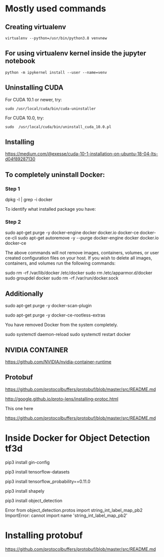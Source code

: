 # Mostly used commands

## Creating virtualenv
```
virtualenv --python=/usr/bin/python3.8 venvnew
```

## For using virtualenv kernel inside the jupyter notebook
```
python -m ipykernel install --user --name=venv
```

## Uninstalling CUDA


For CUDA 10.1 or newer, try:
```
sudo /usr/local/cuda/bin/cuda-uninstaller
```

For CUDA 10.0, try:
```
sudo  /usr/local/cuda/bin/uninstall_cuda_10.0.pl
```

## Installing

https://medium.com/@exesse/cuda-10-1-installation-on-ubuntu-18-04-lts-d04f89287130



## To completely uninstall Docker:

### Step 1

dpkg -l | grep -i docker

To identify what installed package you have:

### Step 2

sudo apt-get purge -y docker-engine docker docker.io docker-ce docker-ce-cli
sudo apt-get autoremove -y --purge docker-engine docker docker.io docker-ce  

The above commands will not remove images, containers, volumes, or user created configuration files on your host. If you wish to delete all images, containers, and volumes run the following commands:

sudo rm -rf /var/lib/docker /etc/docker
sudo rm /etc/apparmor.d/docker
sudo groupdel docker
sudo rm -rf /var/run/docker.sock

## Additionally

sudo apt-get purge -y docker-scan-plugin

sudo apt-get purge -y docker-ce-rootless-extras


You have removed Docker from the system completely.


sudo systemctl daemon-reload
sudo systemctl restart docker

## NVIDIA CONTAINER
https://github.com/NVIDIA/nvidia-container-runtime

## Protobuf

https://github.com/protocolbuffers/protobuf/blob/master/src/README.md

http://google.github.io/proto-lens/installing-protoc.html

This one here

https://github.com/protocolbuffers/protobuf/blob/master/src/README.md




# Inside Docker for Object Detection tf3d

pip3 install gin-config

pip3 install tensorflow-datasets

pip3 install tensorflow_probability==0.11.0

pip3 install shapely

pip3 install object_detection

Error
    from object_detection.protos import string_int_label_map_pb2
ImportError: cannot import name 'string_int_label_map_pb2'


# Installing protobuf
https://github.com/protocolbuffers/protobuf/blob/master/src/README.md
